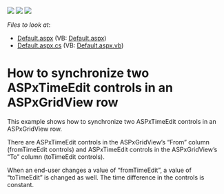 <!-- default badges list -->
![](https://img.shields.io/endpoint?url=https://codecentral.devexpress.com/api/v1/VersionRange/128543178/12.1.7%2B)
[![](https://img.shields.io/badge/Open_in_DevExpress_Support_Center-FF7200?style=flat-square&logo=DevExpress&logoColor=white)](https://supportcenter.devexpress.com/ticket/details/E4318)
[![](https://img.shields.io/badge/📖_How_to_use_DevExpress_Examples-e9f6fc?style=flat-square)](https://docs.devexpress.com/GeneralInformation/403183)
<!-- default badges end -->
<!-- default file list -->
*Files to look at*:

* [Default.aspx](./CS/WebSite/Default.aspx) (VB: [Default.aspx](./VB/WebSite/Default.aspx))
* [Default.aspx.cs](./CS/WebSite/Default.aspx.cs) (VB: [Default.aspx.vb](./VB/WebSite/Default.aspx.vb))
<!-- default file list end -->
# How to synchronize two ASPxTimeEdit controls in an ASPxGridView row


<p>This example shows how to synchronize two ASPxTimeEdit controls in an ASPxGridView row.</p><p>There are ASPxTimeEdit controls in the ASPxGridView’s “From” column (fromTimeEdit controls) and ASPxTimeEdit controls in the ASPxGridView’s “To” column (toTimeEdit controls).</p><p>When an end-user changes a value of “fromTimeEdit”, a value of “toTimeEdit” is changed as well. The time difference in the controls is constant.</p>

<br/>


